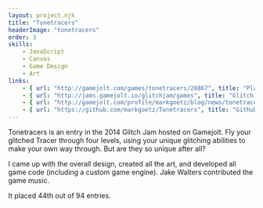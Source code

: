 ```yaml
---
layout: project.njk
title: "Tonetracers"
headerImage: "tonetracers"
order: 3
skills:
    - JavaScript
    - Canvas
    - Game Design
    - Art
links:
    - { url: "http://gamejolt.com/games/tonetracers/28867", title: "Play Tonetracers on Gamejolt" }
    - { url: "http://jams.gamejolt.io/glitchjam/games", title: "Glitch Jam Homepage" }
    - { url: "http://gamejolt.com/profile/markgoetz/blog/news/tonetracers-a-glitchjam-postmortem/14376/", title: "Postmortem Blog Post" }
    - { url: "https://github.com/markgoetz/Tonetracers", title: "Github Repository" }
---
```


Tonetracers is an entry in the 2014 Glitch Jam hosted on Gamejolt. Fly your glitched Tracer through four levels, using your unique glitching abilities to make your own way through. But are they so unique after all?

I came up with the overall design, created all the art, and developed all game code (including a custom game engine).  Jake Walters contributed the game music.

It placed 44th out of 94 entries.
